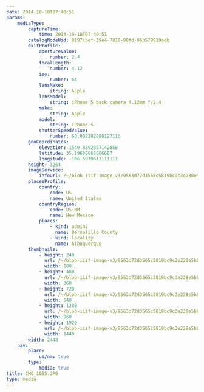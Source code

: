 ```yaml
---
date: 2014-10-10T07:40:51
params:
    mediaType:
        captureTime:
            time: 2014-10-10T07:40:51
        catalogNodeUid: 0197cbef-39e4-7810-88fd-96b579919aeb
        exifProfile:
            apertureValue:
                number: 2.4
            focalLength:
                number: 4.12
            iso:
                number: 64
            lensMake:
                string: Apple
            lensModel:
                string: iPhone 5 back camera 4.12mm f/2.4
            make:
                string: Apple
            model:
                string: iPhone 5
            shutterSpeedValue:
                number: 60.002382888127116
        geoCoordinates:
            elevation: 1549.8392857142858
            latitude: 35.19606666666667
            longitude: -106.5979611111111
        height: 3264
        imageService:
            infoUrl: /~/blob-iiif-image-v3/9563d72d3565c5819bc9c3e238e5bb4e68d8d34929410894f771f78a630862dd/info.json
        placesProfile:
            country:
                code: US
                name: United States
            countryRegion:
                code: US-NM
                name: New Mexico
            places:
                - kind: admin2
                  name: Bernalillo County
                - kind: locality
                  name: Albuquerque
        thumbnails:
            - height: 240
              url: /~/blob-iiif-image-v3/9563d72d3565c5819bc9c3e238e5bb4e68d8d34929410894f771f78a630862dd/full/180%2C240/0/default.jpg
              width: 180
            - height: 480
              url: /~/blob-iiif-image-v3/9563d72d3565c5819bc9c3e238e5bb4e68d8d34929410894f771f78a630862dd/full/360%2C480/0/default.jpg
              width: 360
            - height: 720
              url: /~/blob-iiif-image-v3/9563d72d3565c5819bc9c3e238e5bb4e68d8d34929410894f771f78a630862dd/full/540%2C720/0/default.jpg
              width: 540
            - height: 1280
              url: /~/blob-iiif-image-v3/9563d72d3565c5819bc9c3e238e5bb4e68d8d34929410894f771f78a630862dd/full/960%2C1280/0/default.jpg
              width: 960
            - height: 1920
              url: /~/blob-iiif-image-v3/9563d72d3565c5819bc9c3e238e5bb4e68d8d34929410894f771f78a630862dd/full/1440%2C1920/0/default.jpg
              width: 1440
        width: 2448
    nav:
        place:
            us/nm: true
        type:
            media: true
title: IMG_1055.JPG
type: media
---
```

